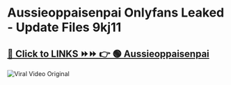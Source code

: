 
 # Aussieoppaisenpai Onlyfans Leaked - Update Files 9kj11

## <h2><a href="https://clipsfans.com/Aussieoppaisenpai&ref=git">🔗 Click to LINKS ⏩⏩ 👉 🟢 Aussieoppaisenpai </a></h2>

<a href="https://clipsfans.com/Aussieoppaisenpai&ref=git" rel="nofollow" data-target="animated-image.originalLink"><img src="https://i.ibb.co.com/xMMVF88/686577567.gif" alt="Viral Video Original" style="max-width: 100%; display: inline-block;" data-target="animated-image.originalImage"></a>

